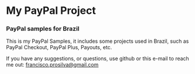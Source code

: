 # My PayPal Project
### PayPal samples for Brazil

This is my PayPal Samples, it includes some projects used in Brazil, such as PayPal Checkout, PayPal Plus, Payouts, etc.

If you have any suggestions, or questions, use github or this e-mail to reach me out: francisco.prosilva@gmail.com
